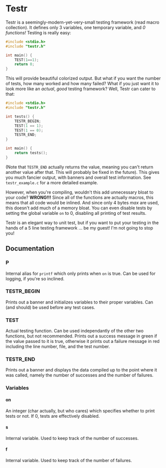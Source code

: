 # Testr

Testr is a seemingly-modern-yet-very-small testing framework (read macro collection). It defines only 3 
variables, one temporary variable, and *0 functions!* Testing is really easy:

```c
#include <stdio.h>
#include "testr.h"

int main() {
	TEST(1==1);
	return 0;
}
```

This will provide beautiful colorized output. But what if you want the number of tests, how many worked 
and how many failed? What if you just want it to look more like an  *actual*, *good* testing framework? 
Well, Testr can cater to that:

```c
#include <stdio.h>
#include "testr.h"

int tests() {
	TESTR_BEGIN;
	TEST(1 == 1);
	TEST(1 == 0);
	TESTR_END;
}

int main() {
	return tests();
}
```

(Note that `TESTR_END` actually returns the value, meaning you can't return another value after that. 
This will probably be fixed in the future). This gives you much fancier output, with banners and 
overall test information. See `testr_example.c` for a more detailed example.

However, when you're compiling, wouldn't this add unnecessary bloat to your code? **WRONG!!!** Since
all of the functions are actually macros, this means that all code would be inlined. And since only 4
bytes *max* are used, this doesn't add much of a memory bloat. You can even disable tests by setting
the global variable `on` to 0, disabling all printing of test results.

Testr is an elegant way to unit test, but if you want to put your testing in the hands of a 5 line
testing framework ... be my guest! I'm not going to stop you!

## Documentation

### P

Internal alias for `printf` which only prints when `on` is true. Can be used for logging, if you're
so inclined.

### TESTR\_BEGIN

Prints out a banner and initializes variables to their proper variables. Can (and should) be used
before any test cases.

### TEST

Actual testing function. Can be used independantly of the other two functions, but not recommended.
Prints out a success message in green if the value passed to it is true, otherwise it prints out
a failure message in red including the line number, file, and the test number.

### TESTR\_END

Prints out a banner and displays the data compiled up to the point where it was called, namely the
number of successes and the number of failures.

### Variables

#### on

An integer (char actually, but who cares) which specifies whether to print tests or not. If 0, tests
are effectively disabled.

#### s

Internal variable. Used to keep track of the number of successes.

#### f

Internal variable. Used to keep track of the number of failures.
